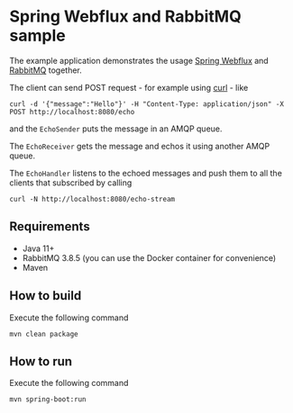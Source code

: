 # Spring Webflux and RabbitMQ sample

The example application demonstrates the usage [Spring Webflux](https://docs.spring.io/spring/docs/current/spring-framework-reference/web-reactive.html)
and [RabbitMQ](https://www.rabbitmq.com/) together.

The client can send POST request - for example using [curl](https://curl.haxx.se/) - like
```
curl -d '{"message":"Hello"}' -H "Content-Type: application/json" -X POST http://localhost:8080/echo
```
and the ``EchoSender`` puts the message in an AMQP queue.

The ``EchoReceiver`` gets the message and echos it using another AMQP queue.

The ``EchoHandler`` listens to the echoed messages and push them to all the clients that
subscribed by calling
```
curl -N http://localhost:8080/echo-stream
```

## Requirements
* Java 11+
* RabbitMQ 3.8.5 (you can use the Docker container for convenience)
* Maven

## How to build
Execute the following command
```
mvn clean package
```

## How to run
Execute the following command
```
mvn spring-boot:run
```